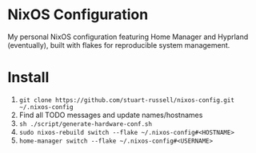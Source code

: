# NixOS Configuration
My personal NixOS configuration featuring Home Manager and Hyprland (eventually), built with flakes for reproducible system management.

# Install
1. `git clone https://github.com/stuart-russell/nixos-config.git ~/.nixos-config`
2. Find all TODO messages and update names/hostnames
3. `sh ./script/generate-hardware-conf.sh`
4. `sudo nixos-rebuild switch --flake ~/.nixos-config#<HOSTNAME>`
5. `home-manager switch --flake ~/.nixos-config#<USERNAME>`
